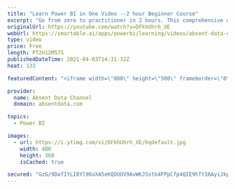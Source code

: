 ```yaml
---
title: "Learn Power BI in One Video --2 hour Beginner Course"
excerpt: "Go from zero to practitioner in 2 hours. This comprehensive overview course will show you the fundamentals of building DAX measures, visualizations, and dashboards in Power BI. You can find the file here: https://github.com/Gaelim/Power-BI-Courses/blob/master/fb_campaign.csv  Power BI is one of the best"
originalUrl: https://youtube.com/watch?v=DFkhUhrh_XE
webUrl: https://smartable.ai/apps/powerbi/learning/videos/absent-data-channel-learn-power-bi-in-one-video-2-hour-beginner-course/
type: video
price: Free
length: PT2H12M57S
publishedDateTime: 2021-04-03T14:31:32Z
heat: 133

featuredContent: "<iframe width=\"800\" height=\"500\" frameborder=\"0\" src=\"https://www.youtube.com/embed/DFkhUhrh_XE\" allow=\"accelerometer; autoplay; encrypted-media; gyroscope; picture-in-picture\" allowfullscreen></iframe>"

provider:
  name: Absent Data Channel
  domain: absentdata.com

topics:
  - Power BI

images:
  - url: https://i.ytimg.com/vi/DFkhUhrh_XE/hqdefault.jpg
    width: 480
    height: 360
    isCached: true

secured: "GzG/9DafIYLI8Yl96uXA5eKQOUOV9AvWKJSstb4FPpCfp4QIE9hTt16AyiJkpHklEsaO84uQDfj60GTsgzkn56e1dTVFG+LNpRxwKDI2kCPjAAhUtDwigTf4Rdv00gNsNwHRIfP0qy2e3saD1x5OuS+sH+DrkiZT+Z2F4/gshumKY1vEJo3QMW72dvOCR6iKTqeXZ+HRKyVf7lW6wwRgEysEYxKDM3BNGi16pCyL06ifefYezCPbRNKeuzOwON3DjP2v5kZwhFvmQQplIgQpfxYpwf40jq3bjEoOgeNSSDdRjGyRxHHoDPqDYm58Zq+owcsDU4FtlXuEbWbfrPh0o9tobcE3ZDdrveO3YUewgnog31ROPZAF+O3QUOlch4m1AU4WTspQBP27VQwgE+2Sy+CwI0smB9aTQp1R/XWEWG8=;VkxfQOb3/bCSrolro318JQ=="
---
```


